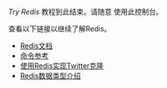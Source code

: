 *Try Redis* 教程到此结束。请随意
使用此控制台。

查看以下链接以继续了解Redis。

* [Redis文档](/documentation.md)
* [命令参考](http://redis.io/commands)
* [使用Redis实现Twitter克隆](/topics/twitter-clone.md)
* [Redis数据类型介绍](/topics/data-types-intro.md)
